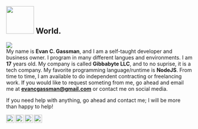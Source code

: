 ## <img src="https://media.giphy.com/media/u3NqET5KZHkOs/giphy.gif" width="75px"> World.
![](https://visitor-badge.glitch.me/badge?page_id=evancgassman.evancgassman)<br>
My name is **Evan C. Gassman**, and I am a self-taught developer and business owner. I program in many different langues and environments. I am **17** years old. My company is called **Gibbabyte LLC**, and to no suprise, it is a tech company. My favorite programming language/runtime is **NodeJS**.
From time to time, I am available to do independent contracting or freelancing work. If you would like to request someting from me, go ahead and email me at **evancgassman@gmail.com** or contact me on social media.

If you need help with anything, go ahead and contact me; I will be more than happy to help! 

<a href="https://www.instagram.com/evan.gassman/">
  <img align="left" alt="Evan's Instagram" width="22px" src="https://raw.githubusercontent.com/hussainweb/hussainweb/main/icons/instagram.png" />
</a>
<a href="https://discord.gg/z5gteypf3p">
  <img align="left" alt="Evan's Discord" width="22px" src="https://raw.githubusercontent.com/peterthehan/peterthehan/master/assets/discord.svg" />
</a>
<a href="https://twitter.com/evancgassman">
  <img align="left" alt="Evan's Twitter" width="22px" src="https://raw.githubusercontent.com/peterthehan/peterthehan/master/assets/twitter.svg" />
</a>
<a href="https://www.linkedin.com/in/abhisheknaiidu/">
  <img align="left" alt="Evan's LinkedIN" width="22px" src="https://raw.githubusercontent.com/peterthehan/peterthehan/master/assets/linkedin.svg" />
</a>

